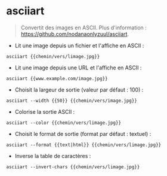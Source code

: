 # asciiart

> Convertit des images en ASCII.
> Plus d'information : <https://github.com/nodanaonlyzuul/asciiart>.

- Lit une image depuis un fichier et l'affiche en ASCII :

`asciiart {{chemin/vers/limage.jpg}}`

- Lit une image depuis une URL et l'affiche en ASCII :

`asciiart {{www.example.com/image.jpg}}`

- Choisit la largeur de sortie (valeur par défaut : 100) :

`asciiart --width {{50}} {{chemin/vers/image.jpg}}`

- Colorise la sortie ASCII :

`asciiart --color {{chemin/vers/limage.jpg}}`

- Choisit le format de sortie (format par défaut : textuel) :

`asciiart --format {{text|html}} {{chemin/vers/limage.jpg}}`

- Inverse la table de caractères :

`asciiart --invert-chars {{chemin/vers/limage.jpg}}`
